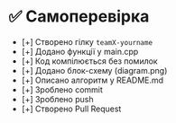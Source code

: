 # ✅ Самоперевірка

- [+] Створено гілку `teamX-yourname`
- [+] Додано функції у main.cpp
- [+] Код компілюється без помилок
- [+] Додано блок-схему (diagram.png)
- [+] Описано алгоритм у README.md
- [+] Зроблено commit
- [+] Зроблено push
- [+] Створено Pull Request
